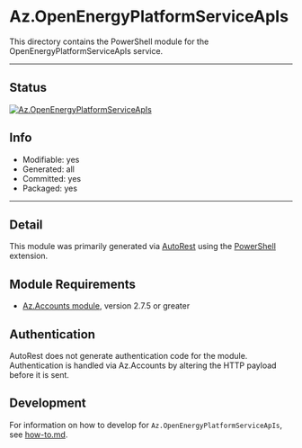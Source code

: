 <!-- region Generated -->
# Az.OpenEnergyPlatformServiceApIs
This directory contains the PowerShell module for the OpenEnergyPlatformServiceApIs service.

---
## Status
[![Az.OpenEnergyPlatformServiceApIs](https://img.shields.io/powershellgallery/v/Az.OpenEnergyPlatformServiceApIs.svg?style=flat-square&label=Az.OpenEnergyPlatformServiceApIs "Az.OpenEnergyPlatformServiceApIs")](https://www.powershellgallery.com/packages/Az.OpenEnergyPlatformServiceApIs/)

## Info
- Modifiable: yes
- Generated: all
- Committed: yes
- Packaged: yes

---
## Detail
This module was primarily generated via [AutoRest](https://github.com/Azure/autorest) using the [PowerShell](https://github.com/Azure/autorest.powershell) extension.

## Module Requirements
- [Az.Accounts module](https://www.powershellgallery.com/packages/Az.Accounts/), version 2.7.5 or greater

## Authentication
AutoRest does not generate authentication code for the module. Authentication is handled via Az.Accounts by altering the HTTP payload before it is sent.

## Development
For information on how to develop for `Az.OpenEnergyPlatformServiceApIs`, see [how-to.md](how-to.md).
<!-- endregion -->
